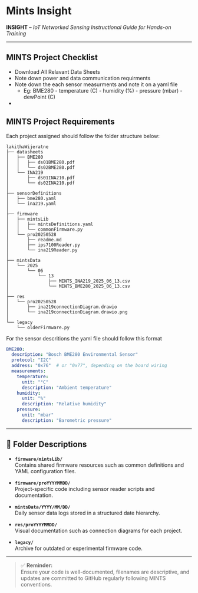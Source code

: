 
# Mints Insight  
**INSIGHT** – *IoT Networked Sensing Instructional Guide for Hands-on Training*

---

## MINTS Project Checklist 
- Download All Relavant Data Sheets
- Note down power and data communication requirments
- Note down the each sensor measurments and note it on a yaml file 
    - Eg: BME280
            - temperature (C)
            - humidity (%)
            - pressure (mbar)
            - dewPoint (C)
-            
  


## MINTS Project Requirements

Each project assigned should follow the folder structure below:

```
lakithaWijeratne  
├── datasheets 
│   ├── BME280
│   │   ├── ds01BME280.pdf
│   │   └── ds02BME280.pdf
│   └── INA219
│       ├── ds01INA210.pdf
│       └── ds02INA210.pdf
│
├── sensorDefinitions
│   ├── bme280.yaml
│   └── ina219.yaml
│   
├── firmware  
│   ├── mintsLib  
│   │   ├── mintsDefinitions.yaml  
│   │   └── commonFirmware.py 
│   └── pro20250528  
│       ├── readme.md  
│       ├── ips7100Reader.py  
│       └── ina219Reader.py  
│  
├── mintsData  
│   └── 2025  
│       └── 06  
│           └── 13  
│               ├── MINTS_INA219_2025_06_13.csv  
│               └── MINTS_BME280_2025_06_13.csv  
│  
├── res  
│   └── pro20250528  
│       ├── ina219connectionDiagram.drawio  
│       └── ina219connectionDiagram.drawio.png  
│  
└── legacy  
    └── olderFirmware.py  
```

For the sensor descritions the yaml file should follow this format 
``` yaml 
BME280:
  description: "Bosch BME280 Environmental Sensor"
  protocol: "I2C"
  address: "0x76"  # or "0x77", depending on the board wiring
  measurements:
    temperature:
      unit: "°C"
      description: "Ambient temperature"
    humidity:
      unit: "%"
      description: "Relative humidity"
    pressure:
      unit: "mbar"
      description: "Barometric pressure"

```

---

## 📝 Folder Descriptions

- **`firmware/mintsLib/`**  
  Contains shared firmware resources such as common definitions and YAML configuration files.

- **`firmware/proYYYYMMDD/`**  
  Project-specific code including sensor reader scripts and documentation.

- **`mintsData/YYYY/MM/DD/`**  
  Daily sensor data logs stored in a structured date hierarchy.

- **`res/proYYYYMMDD/`**  
  Visual documentation such as connection diagrams for each project.

- **`legacy/`**  
  Archive for outdated or experimental firmware code.

---

> ✅ **Reminder:**  
> Ensure your code is well-documented, filenames are descriptive, and updates are committed to GitHub regularly following MINTS conventions.

